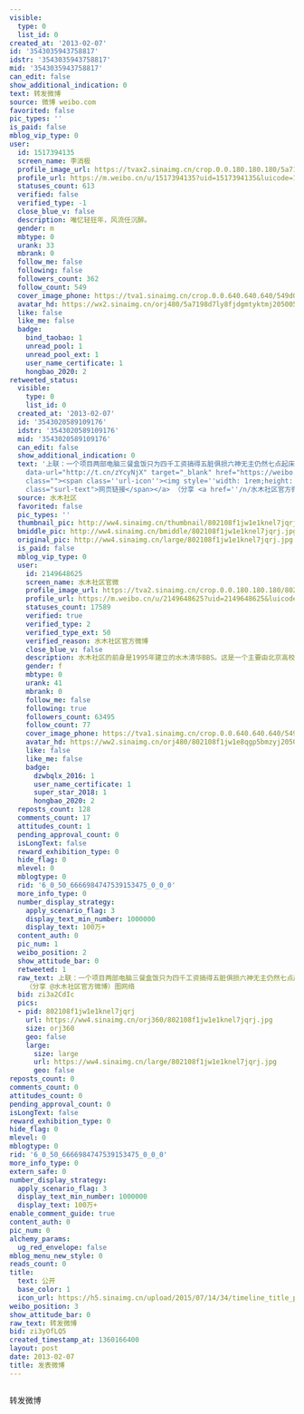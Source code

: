 ```yaml
---
visible:
  type: 0
  list_id: 0
created_at: '2013-02-07'
id: '3543035943758817'
idstr: '3543035943758817'
mid: '3543035943758817'
can_edit: false
show_additional_indication: 0
text: 转发微博
source: 微博 weibo.com
favorited: false
pic_types: ''
is_paid: false
mblog_vip_type: 0
user:
  id: 1517394135
  screen_name: 李消极
  profile_image_url: https://tvax2.sinaimg.cn/crop.0.0.180.180.180/5a7198d7ly8fjdgmtyktmj20500500so.jpg?KID=imgbed,tva&Expires=1606399727&ssig=IfCJ%2Fp9azQ
  profile_url: https://m.weibo.cn/u/1517394135?uid=1517394135&luicode=10000011&lfid=2304131517394135_-_WEIBO_SECOND_PROFILE_WEIBO
  statuses_count: 613
  verified: false
  verified_type: -1
  close_blue_v: false
  description: 唯忆轻狂年，风流任沉醉。
  gender: m
  mbtype: 0
  urank: 33
  mbrank: 0
  follow_me: false
  following: false
  followers_count: 362
  follow_count: 549
  cover_image_phone: https://tva1.sinaimg.cn/crop.0.0.640.640.640/549d0121tw1egm1kjly3jj20hs0hsq4f.jpg
  avatar_hd: https://wx2.sinaimg.cn/orj480/5a7198d7ly8fjdgmtyktmj20500500so.jpg
  like: false
  like_me: false
  badge:
    bind_taobao: 1
    unread_pool: 1
    unread_pool_ext: 1
    user_name_certificate: 1
    hongbao_2020: 2
retweeted_status:
  visible:
    type: 0
    list_id: 0
  created_at: '2013-02-07'
  id: '3543020589109176'
  idstr: '3543020589109176'
  mid: '3543020589109176'
  can_edit: false
  show_additional_indication: 0
  text: '上联：一个项目两部电脑三餐盒饭只为四千工资搞得五脏俱损六神无主仍然七点起床八点开会处理九个漏洞十分辛苦 ； 下联：十年编码九年加班八面无光忙的七窍生烟到头六亲不认五体投地依旧四肢酸软三更加班只为二个臭钱一生孤苦。横批：苦逼程序员。<a
    data-url="http://t.cn/zYcyNjX" target="_blank" href="https://weibo.cn/sinaurl?luicode=10000011&lfid=2304131517394135_-_WEIBO_SECOND_PROFILE_WEIBO&u=http%3A%2F%2Fwww.newsmth.net%2FnForum%2Farticle%2FPicture%2F155046"
    class=""><span class=''url-icon''><img style=''width: 1rem;height: 1rem'' src=''//h5.sinaimg.cn/upload/2015/09/25/3/timeline_card_small_web_default.png''></span><span
    class="surl-text">网页链接</span></a> （分享 <a href=''/n/水木社区官方微博''>@水木社区官方微博</a>）图网络 '
  source: 水木社区
  favorited: false
  pic_types: ''
  thumbnail_pic: http://ww4.sinaimg.cn/thumbnail/802108f1jw1e1knel7jqrj.jpg
  bmiddle_pic: http://ww4.sinaimg.cn/bmiddle/802108f1jw1e1knel7jqrj.jpg
  original_pic: http://ww4.sinaimg.cn/large/802108f1jw1e1knel7jqrj.jpg
  is_paid: false
  mblog_vip_type: 0
  user:
    id: 2149648625
    screen_name: 水木社区官微
    profile_image_url: https://tva2.sinaimg.cn/crop.0.0.180.180.180/802108f1jw1e8qgp5bmzyj2050050aa8.jpg?KID=imgbed,tva&Expires=1606399727&ssig=60Fr87vTW6
    profile_url: https://m.weibo.cn/u/2149648625?uid=2149648625&luicode=10000011&lfid=2304131517394135_-_WEIBO_SECOND_PROFILE_WEIBO
    statuses_count: 17589
    verified: true
    verified_type: 2
    verified_type_ext: 50
    verified_reason: 水木社区官方微博
    close_blue_v: false
    description: 水木社区的前身是1995年建立的水木清华BBS。这是一个主要由北京高校在校生和毕业生混迹的论坛。
    gender: f
    mbtype: 0
    urank: 41
    mbrank: 0
    follow_me: false
    following: true
    followers_count: 63495
    follow_count: 77
    cover_image_phone: https://tva1.sinaimg.cn/crop.0.0.640.640.640/549d0121tw1egm1kjly3jj20hs0hsq4f.jpg
    avatar_hd: https://ww2.sinaimg.cn/orj480/802108f1jw1e8qgp5bmzyj2050050aa8.jpg
    like: false
    like_me: false
    badge:
      dzwbqlx_2016: 1
      user_name_certificate: 1
      super_star_2018: 1
      hongbao_2020: 2
  reposts_count: 128
  comments_count: 17
  attitudes_count: 1
  pending_approval_count: 0
  isLongText: false
  reward_exhibition_type: 0
  hide_flag: 0
  mlevel: 0
  mblogtype: 0
  rid: '6_0_50_6666984747539153475_0_0_0'
  more_info_type: 0
  number_display_strategy:
    apply_scenario_flag: 3
    display_text_min_number: 1000000
    display_text: 100万+
  content_auth: 0
  pic_num: 1
  weibo_position: 2
  show_attitude_bar: 0
  retweeted: 1
  raw_text: 上联：一个项目两部电脑三餐盒饭只为四千工资搞得五脏俱损六神无主仍然七点起床八点开会处理九个漏洞十分辛苦 ； 下联：十年编码九年加班八面无光忙的七窍生烟到头六亲不认五体投地依旧四肢酸软三更加班只为二个臭钱一生孤苦。横批：苦逼程序员。http://t.cn/zYcyNjX
    （分享 @水木社区官方微博）图网络 ​​​
  bid: zi3a2CdIc
  pics:
  - pid: 802108f1jw1e1knel7jqrj
    url: https://ww4.sinaimg.cn/orj360/802108f1jw1e1knel7jqrj.jpg
    size: orj360
    geo: false
    large:
      size: large
      url: https://ww4.sinaimg.cn/large/802108f1jw1e1knel7jqrj.jpg
      geo: false
reposts_count: 0
comments_count: 0
attitudes_count: 0
pending_approval_count: 0
isLongText: false
reward_exhibition_type: 0
hide_flag: 0
mlevel: 0
mblogtype: 0
rid: '6_0_50_6666984747539153475_0_0_0'
more_info_type: 0
extern_safe: 0
number_display_strategy:
  apply_scenario_flag: 3
  display_text_min_number: 1000000
  display_text: 100万+
enable_comment_guide: true
content_auth: 0
pic_num: 0
alchemy_params:
  ug_red_envelope: false
mblog_menu_new_style: 0
reads_count: 0
title:
  text: 公开
  base_color: 1
  icon_url: https://h5.sinaimg.cn/upload/2015/07/14/34/timeline_title_public_default.png
weibo_position: 3
show_attitude_bar: 0
raw_text: 转发微博
bid: zi3yOfLQ5
created_timestamp_at: 1360166400
layout: post
date: 2013-02-07
title: 发表微博
---
```


![]()

转发微博

